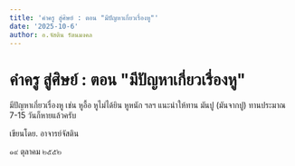 ```yaml
---
title: 'คำครู สู่ศิษย์ : ตอน "มีปัญหาเกี่ยวเรื่องหู"'
date: '2025-10-6'
author: อ.จัสติน รัตนมงคล
---
```


# คำครู สู่ศิษย์ : ตอน "มีปัญหาเกี่ยวเรื่องหู"

มีปัญหาเกี่ยวเรื่องหู เช่น หูอื้อ หูไม่ได้ยิน หูหนัก ฯลฯ แนะนำให้ทาน มันปู (มันจากปู) ทานประมาณ 7-15 วันก็หายแล้วครับ

เขียนโดย. อาจารย์จัสติน

๑๙ ตุลาคม ๒๕๕๒
